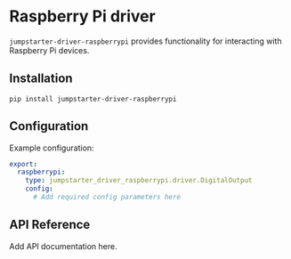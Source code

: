 # Raspberry Pi driver

`jumpstarter-driver-raspberrypi` provides functionality for interacting with
Raspberry Pi devices.

## Installation

```shell
pip install jumpstarter-driver-raspberrypi
```

## Configuration

Example configuration:

```yaml
export:
  raspberrypi:
    type: jumpstarter_driver_raspberrypi.driver.DigitalOutput
    config:
      # Add required config parameters here
```

## API Reference

Add API documentation here.
